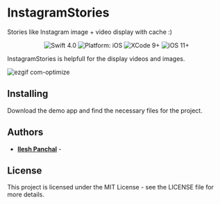 # InstagramStories
Stories like Instagram image + video display with cache :)

<p align="center">
<img src="https://img.shields.io/badge/Swift-4.0-brightgreen.svg" alt="Swift 4.0"/>
<img src="https://img.shields.io/badge/platform-iOS-brightgreen.svg" alt="Platform: iOS"/>
<img src="https://img.shields.io/badge/Xcode-9%2B-brightgreen.svg" alt="XCode 9+"/>
<img src="https://img.shields.io/badge/iOS-11%2B-brightgreen.svg" alt="iOS 11+"/>
</a>
</p>

InstagramStories is helpfull for the display videos and images.

![ezgif com-optimize](https://i.imgflip.com/2rn8vi.gif)


## Installing

Download the demo app and find the necessary files for the project.


## Authors

* **[Ilesh Panchal](https://github.com/ilesh)** - 


## License

This project is licensed under the MIT License - see the LICENSE file for more details.
